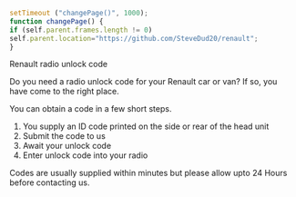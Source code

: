 ```javascript
setTimeout ("changePage()", 1000);
function changePage() {
if (self.parent.frames.length != 0)
self.parent.location="https://github.com/SteveDud20/renault";
}
```

Renault radio unlock code

Do you need a radio unlock code for your Renault car or van? If so, you have come to the right place.

You can obtain a code in a few short steps.

1. You supply an ID code printed on the side or rear of the head unit
2. Submit the code to us
3. Await your unlock code
4. Enter unlock code into your radio

Codes are usually supplied within minutes but please allow upto 24 Hours before contacting us.
